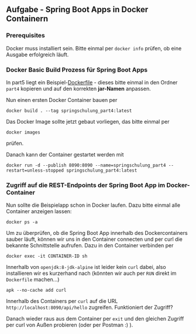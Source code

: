 
## Aufgabe - Spring Boot Apps in Docker Containern

### Prerequisites 

Docker muss installiert sein. Bitte einmal per `docker info` prüfen, ob eine Ausgabe erfolgreich läuft.

### Docker Basic Build Prozess für Spring Boot Apps

In part5 liegt ein Beispiel-[Dockerfile](https://github.com/jonashackt/spring-and-rest-basics/blob/master/part5/Dockerfile) - dieses bitte einmal in den Ordner `part4` kopieren und auf den korrekten __jar-Namen__ anpassen.


Nun einen ersten Docker Container bauen per

```
docker build . --tag springschulung_part4:latest
```

Das Docker Image sollte jetzt gebaut vorliegen, das bitte einmal per

```docker images```

prüfen.


Danach kann der Container gestartet werden mit
 
```
docker run -d --publish 8090:8090 --name=springschulung_part4 --restart=unless-stopped springschulung_part4:latest
```

### Zugriff auf die REST-Endpoints der Spring Boot App im Docker-Container


Nun sollte die Beispielapp schon in Docker laufen. Dazu bitte einmal alle Container anzeigen lassen:

```
docker ps -a
```

Um zu überprüfen, ob die Spring Boot App innerhalb des Dockercontainers sauber läuft, können wir uns in den Container connecten und per curl die bekannte Schnittstelle aufrufen. Dazu in den Container verbinden per

```
docker exec -it CONTAINER-ID sh
``` 

Innerhalb von `openjdk:8-jdk-alpine` ist leider kein `curl` dabei, also installieren wir es kurzerhand nach (könnten wir auch per `RUN` direkt im `Dockerfile` machen...)

```
apk --no-cache add curl
```

Innerhalb des Containers per `curl` auf die URL `http://localhost:8090/api/hello` zugreifen. Funktioniert der Zugriff?


Danach wieder raus aus dem Container per `exit` und den gleichen Zugriff per curl von Außen probieren (oder per Postman :) ).
